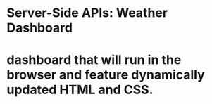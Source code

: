 # Server-Side APIs: Weather Dashboard
# dashboard that will run in the browser and feature dynamically updated HTML and CSS.
